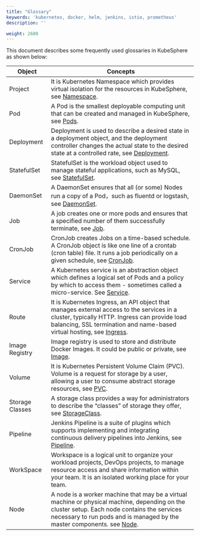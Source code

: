 ```yaml
---
title: "Glossary"
keywords: 'kubernetes, docker, helm, jenkins, istio, prometheus'
description: ''

weight: 2600
---
```


This document describes some frequently used glossaries in KubeSphere as shown below:

 
| Object | Concepts|
|------------|--------------|
| Project | It is Kubernetes Namespace which provides virtual isolation for the resources in KubeSphere, see [Namespace](https://kubernetes.io/docs/concepts/overview/working-with-objects/namespaces/). |
| Pod | A Pod is the smallest deployable computing unit that can be created and managed in KubeSphere, see [Pods](https://kubernetes.io/docs/concepts/workloads/pods/pod/). |
| Deployment | Deployment is used to describe a desired state in a deployment object, and the deployment controller changes the actual state to the desired state at a controlled rate, see [Deployment](https://kubernetes.io/docs/concepts/workloads/controllers/deployment/). |
| StatefulSet | StatefulSet is the workload object used to manage stateful applications, such as MySQL, see [StatefulSet](https://kubernetes.io/docs/concepts/workloads/controllers/statefulset/). |
| DaemonSet | A DaemonSet ensures that all (or some) Nodes run a copy of a Pod，such as fluentd or logstash, see [DaemonSet](https://kubernetes.io/docs/concepts/workloads/controllers/daemonset/). |
| Job | A job creates one or more pods and ensures that a specified number of them successfully terminate, see [Job](https://kubernetes.io/docs/concepts/workloads/controllers/jobs-run-to-completion/). |
| CronJob | CronJob creates Jobs on a time-based schedule. A CronJob object is like one line of a crontab (cron table) file. It runs a job periodically on a given schedule, see [CronJob](https://kubernetes.io/docs/concepts/workloads/controllers/cron-jobs/). | 
| Service | A Kubernetes service is an abstraction object which defines a logical set of Pods and a policy by which to access them - sometimes called a micro-service. See [Service](https://kubernetes.io/docs/concepts/services-networking/service/). |
| Route | It is Kubernetes Ingress, an API object that manages external access to the services in a cluster, typically HTTP. Ingress can provide load balancing, SSL termination and name-based virtual hosting, see [Ingress](https://kubernetes.io/docs/concepts/services-networking/ingress/). |
| Image Registry | Image registry is used to store and distribute Docker Images. It could be public or private, see [Image](https://kubernetes.io/docs/concepts/containers/images/). |
| Volume | It is Kubernetes Persistent Volume Claim (PVC). Volume is a request for storage by a user, allowing a user to consume abstract storage resources, see [PVC](https://kubernetes.io/docs/concepts/storage/persistent-volumes/). | 
| Storage Classes | A storage class provides a way for administrators to describe the “classes” of storage they offer, see [StorageClass](https://kubernetes.io/docs/concepts/storage/storage-classes/). |
| Pipeline | Jenkins Pipeline is a suite of plugins which supports implementing and integrating continuous delivery pipelines into Jenkins, see [Pipeline](https://jenkins.io/doc/book/pipeline/). |
| WorkSpace | Workspace is a logical unit to organize your workload projects, DevOps projects, to manage resource access and share information within your team. It is an isolated working place for your team. |
| Node | A node is a worker machine that may be a virtual machine or physical machine, depending on the cluster setup. Each node contains the services necessary to run pods and is managed by the master components. see [Node](https://kubernetes.io/docs/concepts/architecture/nodes/). |